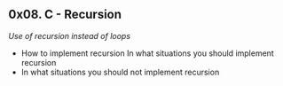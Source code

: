 ## 0x08. C - Recursion
<p><em>Use of recursion instead of loops</em></p>

* How to implement recursion In what situations you should implement recursion
* In what situations you should not implement recursion
